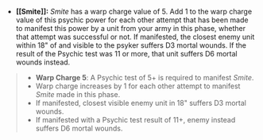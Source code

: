 - **[[Smite]]:** _Smite_ has a warp charge value of 5. Add 1 to the warp charge value of this psychic power for each other attempt that has been made to manifest this power by a unit from your army in this phase, whether that attempt was successful or not. If manifested, the closest enemy unit within 18" of and visible to the psyker suffers D3 mortal wounds. If the result of the Psychic test was 11 or more, that unit suffers D6 mortal wounds instead. 

>-   **Warp Charge 5**: A Psychic test of 5+ is required to manifest _Smite_.
>-   Warp charge increases by 1 for each other attempt to manifest _Smite_ made in this phase.
>-   If manifested, closest visible enemy unit in 18" suffers D3 mortal wounds.
>-   If manifested with a Psychic test result of 11+, enemy instead suffers D6 mortal wounds.